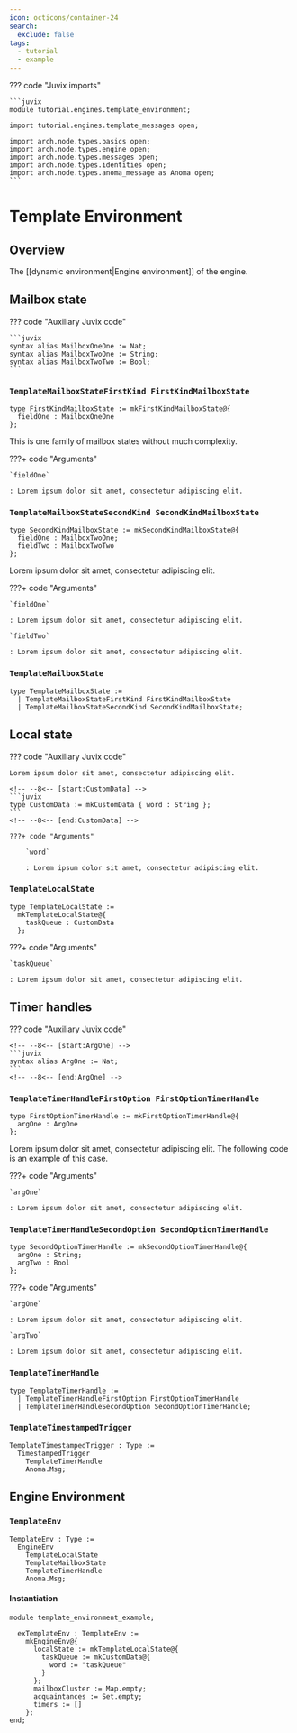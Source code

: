 ```yaml
---
icon: octicons/container-24
search:
  exclude: false
tags:
  - tutorial
  - example
---
```


??? code "Juvix imports"

    ```juvix
    module tutorial.engines.template_environment;

    import tutorial.engines.template_messages open;

    import arch.node.types.basics open;
    import arch.node.types.engine open;
    import arch.node.types.messages open;
    import arch.node.types.identities open;
    import arch.node.types.anoma_message as Anoma open;
    ```

# Template Environment

## Overview

The [[dynamic environment|Engine environment]] of the engine.

## Mailbox state

??? code "Auxiliary Juvix code"

    ```juvix
    syntax alias MailboxOneOne := Nat;
    syntax alias MailboxTwoOne := String;
    syntax alias MailboxTwoTwo := Bool;
    ```

### `TemplateMailboxStateFirstKind FirstKindMailboxState`

<!-- --8<-- [start:FirstKindMailboxState] -->
```juvix
type FirstKindMailboxState := mkFirstKindMailboxState@{
  fieldOne : MailboxOneOne
};
```
<!-- --8<-- [end:FirstKindMailboxState] -->

This is one family of mailbox states without much complexity.

???+ code "Arguments"

    `fieldOne`

    : Lorem ipsum dolor sit amet, consectetur adipiscing elit.


### `TemplateMailboxStateSecondKind SecondKindMailboxState`

<!-- --8<-- [start:SecondKindMailboxState] -->
```juvix
type SecondKindMailboxState := mkSecondKindMailboxState@{
  fieldOne : MailboxTwoOne;
  fieldTwo : MailboxTwoTwo
};
```
<!-- --8<-- [end:SecondKindMailboxState] -->

Lorem ipsum dolor sit amet, consectetur adipiscing elit.

???+ code "Arguments"

    `fieldOne`

    : Lorem ipsum dolor sit amet, consectetur adipiscing elit.

    `fieldTwo`

    : Lorem ipsum dolor sit amet, consectetur adipiscing elit.

### `TemplateMailboxState`

<!-- --8<-- [start:TemplateMailboxState] -->
```juvix
type TemplateMailboxState :=
  | TemplateMailboxStateFirstKind FirstKindMailboxState
  | TemplateMailboxStateSecondKind SecondKindMailboxState;
```
<!-- --8<-- [end:TemplateMailboxState] -->

## Local state

??? code "Auxiliary Juvix code"

    Lorem ipsum dolor sit amet, consectetur adipiscing elit.

    <!-- --8<-- [start:CustomData] -->
    ```juvix
    type CustomData := mkCustomData { word : String };
    ```
    <!-- --8<-- [end:CustomData] -->

    ???+ code "Arguments"

        `word`

        : Lorem ipsum dolor sit amet, consectetur adipiscing elit.

### `TemplateLocalState`

<!-- --8<-- [start:TemplateLocalState] -->
```juvix
type TemplateLocalState :=
  mkTemplateLocalState@{
    taskQueue : CustomData
  };
```
<!-- --8<-- [end:TemplateLocalState] -->

???+ code "Arguments"

    `taskQueue`

    : Lorem ipsum dolor sit amet, consectetur adipiscing elit.

## Timer handles

??? code "Auxiliary Juvix code"

    <!-- --8<-- [start:ArgOne] -->
    ```juvix
    syntax alias ArgOne := Nat;
    ```
    <!-- --8<-- [end:ArgOne] -->

### `TemplateTimerHandleFirstOption FirstOptionTimerHandle`

<!-- --8<-- [start:FirstOptionTimerHandle] -->
```juvix
type FirstOptionTimerHandle := mkFirstOptionTimerHandle@{
  argOne : ArgOne
};
```
<!-- --8<-- [end:FirstOptionTimerHandle] -->

Lorem ipsum dolor sit amet, consectetur adipiscing elit. The following code is
an example of this case.

???+ code "Arguments"

    `argOne`

    : Lorem ipsum dolor sit amet, consectetur adipiscing elit.

### `TemplateTimerHandleSecondOption SecondOptionTimerHandle`

<!-- --8<-- [start:SecondOptionTimerHandle] -->
```juvix
type SecondOptionTimerHandle := mkSecondOptionTimerHandle@{
  argOne : String;
  argTwo : Bool
};
```
<!-- --8<-- [end:SecondOptionTimerHandle] -->

???+ code "Arguments"

    `argOne`

    : Lorem ipsum dolor sit amet, consectetur adipiscing elit.

    `argTwo`

    : Lorem ipsum dolor sit amet, consectetur adipiscing elit.

### `TemplateTimerHandle`

<!-- --8<-- [start:TemplateTimerHandle] -->
```juvix
type TemplateTimerHandle :=
  | TemplateTimerHandleFirstOption FirstOptionTimerHandle
  | TemplateTimerHandleSecondOption SecondOptionTimerHandle;
```
<!-- --8<-- [end:TemplateTimerHandle] -->

### `TemplateTimestampedTrigger`

<!-- --8<-- [start:TemplateTimestampedTrigger] -->
```juvix
TemplateTimestampedTrigger : Type :=
  TimestampedTrigger
    TemplateTimerHandle
    Anoma.Msg;
```
<!-- --8<-- [end:TemplateTimestampedTrigger] -->

## Engine Environment

### `TemplateEnv`

<!-- --8<-- [start:TemplateEnv] -->
```juvix
TemplateEnv : Type :=
  EngineEnv
    TemplateLocalState
    TemplateMailboxState
    TemplateTimerHandle
    Anoma.Msg;
```
<!-- --8<-- [end:TemplateEnv] -->

#### Instantiation

<!-- --8<-- [start:exTemplateEnv] -->
```juvix extract-module-statements
module template_environment_example;

  exTemplateEnv : TemplateEnv :=
    mkEngineEnv@{
      localState := mkTemplateLocalState@{
        taskQueue := mkCustomData@{
          word := "taskQueue"
        }
      };
      mailboxCluster := Map.empty;
      acquaintances := Set.empty;
      timers := []
    };
end;
```
<!-- --8<-- [end:exTemplateEnv] -->
